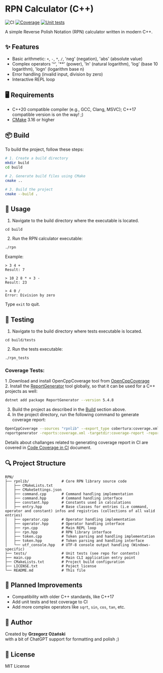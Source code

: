 # RPN Calculator (C++)

![CI](https://github.com/grzegorz-ozanski/rpn/actions/workflows/cmake-multi-platform.yml/badge.svg)
[![Coverage](https://grzegorz-ozanski.github.io/rpn/coverage/badge_linecoverage.svg)](https://grzegorz-ozanski.github.io/rpn/coverage/)
[![Unit tests](https://img.shields.io/badge/Unit%20tests-Passed%3A5%20Failed%3A0-brightgreen)](https://github.com/grzegorz-ozanski/rpn/actions/runs/15873640134)

A simple Reverse Polish Notation (RPN) calculator written in modern C++.

## ✨ Features

- Basic arithmetic: `+`, `-`, `*`, `/`, 'neg' (negation), 'abs' (absolute value)
- Complex operators '^', '**' (power), 'ln' (natural logarithm), 'log' (base 10 logarithm), 'logn' (logarithm base n)
- Error handling (invalid input, division by zero)
- Interactive REPL loop

## 🖥️ Requirements
- C++20 compatible compiler (e.g., GCC, Clang, MSVC); C++17 compatible version is on the way! ;)
- [CMake](https://cmake.org/) 3.16 or higher

## 📦 Build

To build the project, follow these steps:

```bash
# 1. Create a build directory
mkdir build
cd build

# 2. Generate build files using CMake
cmake ..

# 3. Build the project
cmake --build .
```

## 🚀 Usage

1. Navigate to the build directory where the executable is located.
```
cd build
```
2. Run the RPN calculator executable:
```bash
./rpn
```

Example:

```text
> 3 4 +
Result: 7

> 10 2 8 * + 3 -
Result: 23

> 4 0 /
Error: Division by zero
```
Type `exit` to quit.

## 🧪 Testing

1. Navigate to the build directory where tests executable is located.
```
cd build/tests
```
2. Run the tests executable:
```bash
./rpn_tests
```

### Coverage Tests:
1 .Download and install OpenCppCoverage tool from [OpenCppCoverage](https://github.com/OpenCppCoverage/OpenCppCoverage)  
2. Install the [ReportGenerator](https://reportgenerator.io) tool globally, so that it can be used for a C++ projects as well:
```bash
dotnet add package ReportGenerator --version 5.4.8
```
3. Build the project as described in the [Build](#-build) section above.  
4. In the project directory, run the following command to generate coverage report:
```bash
OpenCppCoverage --sources "rpnlib" --export_type cobertura:coverage.xml -- "build\rpn_tests.exe"
reportgenerator -reports:coverage.xml -targetdir:coverage-report -reporttypes:Html
```

Details about challanges related to generating coverage report in CI are covered in [Code Coverage in CI](code-coverage-readme.md) document.

## 🔍 Project Structure
```
RPN/
├── rpnlib/               # Core RPN library source code
│   ├── CMakeLists.txt
│   ├── CMakeSettings.json
│   ├── command.cpp       # Command handling implementation
│   ├── command.hpp       # Command handling interface
│   ├── constant.hpp      # Constants used in calculations
│   ├── entry.hpp         # Base classes for entries (i.e command, operator and constant) infos and registries (collections of all valid entries) 
│   ├── operator.cpp      # Operator handling implementation
│   ├── operator.hpp	  # Operator handling interface
│   ├── rpn.cpp           # Main REPL loop
│   ├── rpn.hpp           # RPN library interface
│   ├── token.cpp         # Token parsing and handling implementation
│   ├── token.hpp         # Token parsing and handling interface
│   └── utf_console.hpp   # UTF-8 console output handling (Windows-specific)
├── tests/                # Unit tests (see repo for contents)
├── main.cpp              # Main CLI application entry point
├── CMakeLists.txt        # Project build configuration
├── LICENSE.txt           # Poject license
└── README.md             # This file
```
## 🚧 Planned Improvements
* Compatibility with older C++ standards, like C++17
* Add unit tests and test coverage to CI
* Add more complex operators like `sqrt`, `sin`, `cos`, `tan`, etc.

## 🙋 Author

Created by **Grzegorz Ożański**  
with a bit of ChatGPT support for formatting and polish ;)

## 📄 License

MIT License
